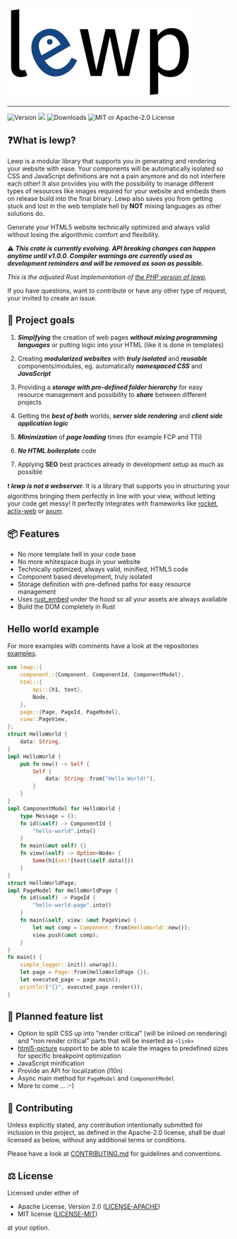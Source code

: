 ![](https://github.com/emirror-de/lewp-rs/raw/main/logo/lewp-transparent-background.inkscape.png)

----------------

![Version](https://img.shields.io/crates/v/lewp?style=flat-square)
[![](https://img.shields.io/docsrs/lewp?style=flat-square)](https://docs.rs/lewp)
![Downloads](https://img.shields.io/crates/d/lewp?style=flat-square)
![MIT or Apache-2.0 License](https://img.shields.io/crates/l/lewp?style=flat-square)

## ❓What is lewp?

Lewp is a modular library that supports you in generating and rendering
your website with ease. Your components will be automatically isolated so
CSS and JavaScript definitions are not a pain anymore and do not interfere each other!
It also provides you with the possibility to
manage different types of resources like images required for your website and
embeds them on release build into the final binary.
Lewp also saves you from getting stuck and lost in the web template hell
by **NOT** mixing languages as other solutions do.

Generate your HTML5 website technically optimized and always valid without
losing the algorithmic comfort and flexibility.

⚠ ***This crate is currently evolving. API breaking changes can happen anytime until v1.0.0.
Compiler warnings are currently used as development reminders and will be removed as soon as possible.***

*This is the adjusted Rust implementation of [the PHP version of lewp](https://gitlab.com/lewp/lewp).*

If you have questions, want to contribute or have any other type of request, your invited to create an issue.

## 🥅 Project goals

1. ***Simplfying*** the creation of web pages ***without mixing programming languages*** or 
   putting logic into your HTML (like it is done in templates)

2. Creating ***modularized websites*** with ***truly isolated*** and ***reusable*** 
   components/modules, eg. automatically ***namespaced CSS*** and ***JavaScript***

3. Providing a ***storage with pre-defined folder hierarchy*** for easy resource management and possibility to ***share*** between different projects

4. Getting the ***best of both*** worlds, ***server side rendering*** and ***client side application logic***

5. ***Minimization*** of ***page loading*** times (for example FCP and TTI)

6. ***No HTML boilerplate*** code

7. Applying **SEO** best practices already in development setup as much as possible

❗ ***lewp is not a webserver.*** It is a library that supports you in structuring your algorithms bringing them perfectly in line with your view, without letting your code get messy! It perfectly integrates with frameworks like [rocket](https://rocket.rs), [actix-web](https://actix.rs) or [axum](https://github.com/tokio-rs/axum).

## 📦 Features


- No more template hell in your code base
- No more whitespace bugs in your website
- Technically optimized, always valid, minified, HTML5 code
- Component based development, truly isolated
- Storage definition with pre-defined paths for easy resource management
- Uses [rust_embed](https://docs.rs/rust-embed/latest/rust_embed/index.html)
under the hood so all your assets are always available
- Build the DOM completely in Rust

## Hello world example

For more examples with comments have a look at the repositories
[examples](https://github.com/emirror-de/lewp-rs/tree/main/lewp/examples).

```rust
use lewp::{
    component::{Component, ComponentId, ComponentModel},
    html::{
        api::{h1, text},
        Node,
    },
    page::{Page, PageId, PageModel},
    view::PageView,
};
struct HelloWorld {
    data: String,
}
impl HelloWorld {
    pub fn new() -> Self {
        Self {
            data: String::from("Hello World!"),
        }
    }
}
impl ComponentModel for HelloWorld {
    type Message = ();
    fn id(&self) -> ComponentId {
        "hello-world".into()
    }
    fn main(&mut self) {}
    fn view(&self) -> Option<Node> {
        Some(h1(vec![text(&self.data)]))
    }
}
struct HelloWorldPage;
impl PageModel for HelloWorldPage {
    fn id(&self) -> PageId {
        "hello-world-page".into()
    }
    fn main(&self, view: &mut PageView) {
        let mut comp = Component::from(HelloWorld::new());
        view.push(&mut comp);
    }
}
fn main() {
    simple_logger::init().unwrap();
    let page = Page::from(HelloWorldPage {});
    let executed_page = page.main();
    println!("{}", executed_page.render());
}
```

## 🚌 Planned feature list

- Option to split CSS up into "render critical" (will be inlined on rendering)
and "non render critical" parts that will be inserted as `<link>`
- [html5-picture](https://github.com/emirror-de/html5-picture) support to be
able to scale the images to predefined sizes for specific breakpoint optimization
- JavaScript minification
- Provide an API for localization (l10n)
- Async main method for `PageModel` and `ComponentModel`
- More to come ... :-)

## 🤠 Contributing

Unless explicitly stated, any contribution intentionally submitted for inclusion in this project, as defined in the Apache-2.0 license, shall be dual licensed as below, without any additional terms or conditions.

Please have a look at [CONTRIBUTING.md](./CONTRIBUTING.md) for guidelines and conventions.

## ⚖ License

Licensed under either of

- Apache License, Version 2.0 ([LICENSE-APACHE](https://github.com/emirror-de/lewp-rs/blob/main/LICENSE-APACHE))
- MIT license ([LICENSE-MIT](https://github.com/emirror-de/lewp-rs/blob/main/LICENSE-MIT))

at your option.
